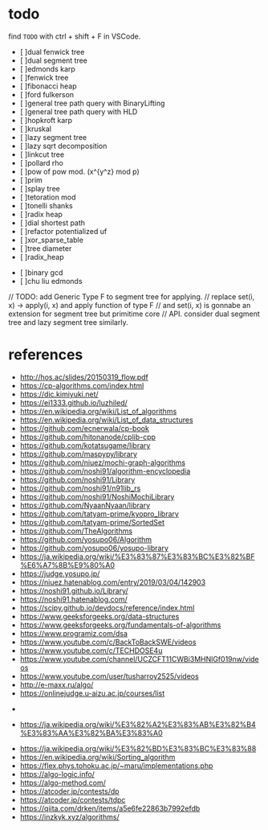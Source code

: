 # todo

find `TODO` with ctrl + shift + F in VSCode.
* [ ]dual fenwick tree
* [ ]dual segment tree
* [ ]edmonds karp
* [ ]fenwick tree
* [ ]fibonacci heap
* [ ]ford fulkerson
* [ ]general tree path query with BinaryLifting
* [ ]general tree path query with HLD
* [ ]hopkroft karp
* [ ]kruskal
* [ ]lazy segment tree
* [ ]lazy sqrt decomposition
* [ ]linkcut tree
* [ ]pollard rho
* [ ]pow of pow mod. (x^{y^z} mod p)
* [ ]prim
* [ ]splay tree
* [ ]tetoration mod
* [ ]tonelli shanks
* [ ]radix heap
* [ ]dial shortest path
* [ ]refactor potentialized uf
* [ ]xor_sparse_table
* [ ]tree diameter
* [ ]radix_heap
- [ ]binary gcd
- [ ]chu liu edmonds


// TODO: add Generic Type F to segment tree for applying.
// replace set(i, x) -> apply(i, x) and apply function of type F
// and set(i, x) is gonnabe an extension for segment tree but primitime core
// API. consider dual segment tree and lazy segment tree similarly.

# references
* http://hos.ac/slides/20150319_flow.pdf
* https://cp-algorithms.com/index.html
* https://dic.kimiyuki.net/
* https://ei1333.github.io/luzhiled/
* https://en.wikipedia.org/wiki/List_of_algorithms
* https://en.wikipedia.org/wiki/List_of_data_structures
* https://github.com/ecnerwala/cp-book
* https://github.com/hitonanode/cplib-cpp
* https://github.com/kotatsugame/library
* https://github.com/maspypy/library
* https://github.com/niuez/mochi-graph-algorithms
* https://github.com/noshi91/algorithm-encyclopedia
* https://github.com/noshi91/Library
* https://github.com/noshi91/n91lib_rs
* https://github.com/noshi91/NoshiMochiLibrary
* https://github.com/NyaanNyaan/library
* https://github.com/tatyam-prime/kyopro_library
* https://github.com/tatyam-prime/SortedSet
* https://github.com/TheAlgorithms
* https://github.com/yosupo06/Algorithm
* https://github.com/yosupo06/yosupo-library
* https://ja.wikipedia.org/wiki/%E3%83%87%E3%83%BC%E3%82%BF%E6%A7%8B%E9%80%A0
* https://judge.yosupo.jp/
* https://niuez.hatenablog.com/entry/2019/03/04/142903
* https://noshi91.github.io/Library/
* https://noshi91.hatenablog.com/
* https://scipy.github.io/devdocs/reference/index.html
* https://www.geeksforgeeks.org/data-structures
* https://www.geeksforgeeks.org/fundamentals-of-algorithms
* https://www.programiz.com/dsa
* https://www.youtube.com/c/BackToBackSWE/videos
* https://www.youtube.com/c/TECHDOSE4u
* https://www.youtube.com/channel/UCZCFT11CWBi3MHNlGf019nw/videos
* https://www.youtube.com/user/tusharroy2525/videos
* http://e-maxx.ru/algo/
* https://onlinejudge.u-aizu.ac.jp/courses/list
-
* https://ja.wikipedia.org/wiki/%E3%82%A2%E3%83%AB%E3%82%B4%E3%83%AA%E3%82%BA%E3%83%A0
- https://ja.wikipedia.org/wiki/%E3%82%BD%E3%83%BC%E3%83%88
- https://en.wikipedia.org/wiki/Sorting_algorithm
- https://flex.phys.tohoku.ac.jp/~maru/implementations.php
- https://algo-logic.info/
- https://algo-method.com/
- https://atcoder.jp/contests/dp
- https://atcoder.jp/contests/tdpc
- https://qiita.com/drken/items/a5e6fe22863b7992efdb
- https://inzkyk.xyz/algorithms/
